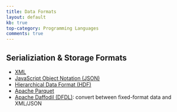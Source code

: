 ```yaml
---
title: Data Formats
layout: default
kb: true
top-category: Programming Languages
comments: true
---
```


## Serializiation & Storage Formats

* [XML](https://aws.amazon.com/what-is/xml/)
* [JavaScript Object Notation (JSON)](https://www.json.org/json-en.html)
* [Hierarchical Data Format (HDF)](https://en.wikipedia.org/wiki/Hierarchical_Data_Format)
* [Apache Parquet](https://parquet.apache.org/)
* [Apache Daffodil (DFDL)](https://daffodil.apache.org/): convert between fixed-format data and XML/JSON

